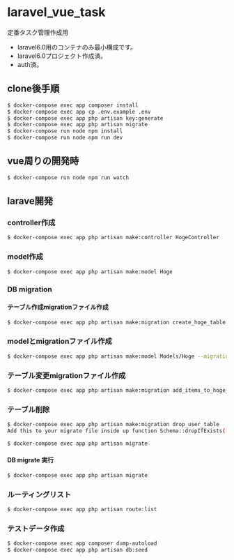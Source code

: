 # laravel_vue_task
定番タスク管理作成用
- laravel6.0用のコンテナのみ最小構成です。
- laravel6.0プロジェクト作成済。
- auth済。

## clone後手順
```bash
$ docker-compose exec app composer install
$ docker-compose exec app cp .env.example .env
$ docker-compose exec app php artisan key:generate
$ docker-compose exec app php artisan migrate
$ docker-compose run node npm install
$ docker-compose run node npm run dev
```

## vue周りの開発時
```bash
$ docker-compose run node npm run watch
```

## larave開発
### controller作成
```bash
$ docker-compose exec app php artisan make:controller HogeController
```
### model作成
```bash
$ docker-compose exec app php artisan make:model Hoge
```

### DB migration
#### テーブル作成migrationファイル作成
```bash
$ docker-compose exec app php artisan make:migration create_hoge_table --create=hoge
```
### modelとmigrationファイル作成
```bash 
$ docker-compose exec app php artisan make:model Models/Hoge --migration
```
### テーブル変更migrationファイル作成
```bash
$ docker-compose exec app php artisan make:migration add_items_to_hoge_table --table=hoge
```
### テーブル削除
```bash
$ docker-compose exec app php artisan make:migration drop_user_table
Add this to your migrate file inside up function Schema::dropIfExists('tableName');

$ docker-compose exec app php artisan migrate
```

#### DB migrate 実行
```bash
$ docker-compose exec app php artisan migrate
```
### ルーティングリスト
```bash
$ docker-compose exec app php artisan route:list
```

### テストデータ作成
```bash
$ docker-compose exec app composer dump-autoload
$ docker-compose exec app php artisan db:seed
```